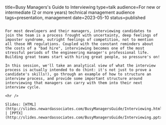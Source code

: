 title=Busy Managers's Guide to Interviewing
type=talk
audience=For new or intermediate (2 or more years) technical management audience
tags=presentation, management
date=2023-05-10
status=published
~~~~~~

For most developers and their managers, interviewing candidates to join the team is a process frought with uncertainty, deep feelings of imposter syndrome, outright feelings of competition, not to mention all those HR regulations. Coupled with the constant reminders about the costs of a "bad hire", interviewing becomes one of the most stressful periods of the engineering manager's professional life. Building great teams start with hiring great people, so pressure's on!

In this session, we'll take an analytical view of what the interview process is actually intended to do (hint: it's not just to prove a candidate's skills!), go through an example of how to structure an interview process, and provide some important structure around interviewing that managers can carry with them into their next interview cycle.
    
<hr />

Slides: [HTML](http://slides.newardassociates.com/BusyManagersGuide/Interviewing.html) | [PPTX](http://slides.newardassociates.com/BusyManagersGuide/Interviewing.pptx)
